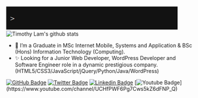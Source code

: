 ![gif](https://github.com/talam1992/talam1992/blob/main/Github-Greeting.gif)
![Timothy Lam's github stats](https://github-readme-stats.vercel.app/api?username=talam1992&show_icons=true&theme=tokyonight&include_all_commits=true&count_private=true&hide=issues,contribs)
- 🔭  I’m a Graduate in MSc Internet Mobile, Systems and Application & BSc (Hons) Information Technology (Computing).
- ✨  Looking for a Junior Web Developer, WordPress Developer and  Software Engineer role in a dynamic prestigious company. (HTML5/CSS3/JavaScript/jQuery/Python/Java/WordPress)

[![GitHub Badge](https://img.shields.io/badge/-@talam1992-%23181717?style=flat&logo=github)](https://github.com/talam1992)
[![Twitter Badge](https://img.shields.io/badge/-@talam1992-1ca0f1?style=flat&labelColor=1ca0f1&logo=twitter&logoColor=white&link=https://twitter.com/timothylam1992)]() 
[![Linkedin Badge](https://img.shields.io/badge/-Timothy%20Adrian%20Lam-blue?style=flat&logo=Linkedin&logoColor=white&link=https://www.linkedin.com/in/timothy-adrian-lam-3226a182/)](https://www.linkedin.com/in/timothy-adrian-lam-3226a182/)
[![Youtube Badge](https://img.shields.io/badge/-Timothy%20Lam-red??style=flat&logo=youtube&logoColor=white")](https://www.youtube.com/channel/UCHfPWF6Pg7Cws5kZ6dFNP_Q)


